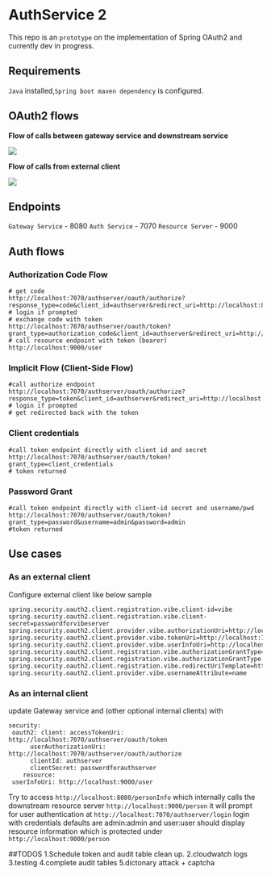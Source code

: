 # AuthService 2

This repo is an `prototype` on the implementation of Spring OAuth2 and currently dev in progress.

## Requirements

 `Java` installed,`Spring boot maven dependency` is configured.


## OAuth2 flows

**Flow of calls between gateway service and downstream service**

<img src="https://github.com/mykbox/AuthService-oauth2/blob/master/doc/oauth2_microservice_flow.png" />

 **Flow of calls from external client**

<img src="https://github.com/mykbox/AuthService-oauth2/blob/master/doc/external_client_flow.png" />

## Endpoints

`Gateway Service` -  8080
`Auth Service` - 7070
`Resource Server` - 9000

## Auth flows

### Authorization Code Flow

```
# get code
http://localhost:7070/authserver/oauth/authorize?response_type=code&client_id=authserver&redirect_uri=http://localhost:8080/&scope=myscope&state=Lq3pSG
# login if prompted
# exchange code with token
http://localhost:7070/authserver/oauth/token?grant_type=authorization_code&client_id=authserver&redirect_uri=http://localhost:8080/&scope=myscope&state=Lq3pSG&code=fTId6p
# call resource endpoint with token (bearer)
http://localhost:9000/user
```
### Implicit Flow (Client-Side Flow)
```
#call authorize endpoint
http://localhost:7070/authserver/oauth/authorize?response_type=token&client_id=authserver&redirect_uri=http://localhost:8080/&scope=myscope&state=Lq3pSG
# login if prompted
# get redirected back with the token
```
###  Client credentials
```
#call token endpoint directly with client id and secret
http://localhost:7070/authserver/oauth/token?grant_type=client_credentials
# token returned
```
###  Password Grant
```
#call token endpoint directly with client-id secret and username/pwd
http://localhost:7070/authserver/oauth/token?grant_type=password&username=admin&password=admin
#token returned
```

## Use cases

###  As an external client
Configure external client like below sample

```
spring.security.oauth2.client.registration.vibe.client-id=vibe
spring.security.oauth2.client.registration.vibe.client-secret=passwordforvibeserver
spring.security.oauth2.client.provider.vibe.authorizationUri=http://localhost:7070/authserver/oauth/authorize
spring.security.oauth2.client.provider.vibe.tokenUri=http://localhost:7070/authserver/oauth/token
spring.security.oauth2.client.provider.vibe.userInfoUri=http://localhost:9000/user
spring.security.oauth2.client.registration.vibe.authorizationGrantType=authorization_code
spring.security.oauth2.client.registration.vibe.authorizationGrantType.scope=myscope
spring.security.oauth2.client.registration.vibe.redirectUriTemplate=http://localhost:8081/login/oauth2/code/vibe
spring.security.oauth2.client.provider.vibe.usernameAttribute=name

```

###  As an internal client

update Gateway service and (other optional internal clients) with
```
security:
 oauth2: client: accessTokenUri: http://localhost:7070/authserver/oauth/token
      userAuthorizationUri: http://localhost:7070/authserver/oauth/authorize
      clientId: authserver
      clientSecret: passwordforauthserver
    resource:
 userInfoUri: http://localhost:9000/user
 ```

Try to access
`http://localhost:8080/personInfo` which internally calls the downstream resource server
`http://localhost:9000/person`
it will prompt for user authentication at `http://localhost:7070/authserver/login`
login with credentials defaults are admin:admin and user:user
should display resource information which is protected under `http://localhost:9000/person`


##TODOS
1.Schedule token and audit table clean up.
2.cloudwatch logs
3.testing
4.complete audit tables
5.dictonary attack + captcha
